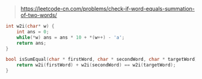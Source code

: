 > https://leetcode-cn.com/problems/check-if-word-equals-summation-of-two-words/

``` c
int w2i(char* w) {
    int ans = 0;
    while(*w) ans = ans * 10 + *(w++) - 'a';
    return ans;
}

bool isSumEqual(char * firstWord, char * secondWord, char * targetWord){
    return w2i(firstWord) + w2i(secondWord) == w2i(targetWord);
}
```